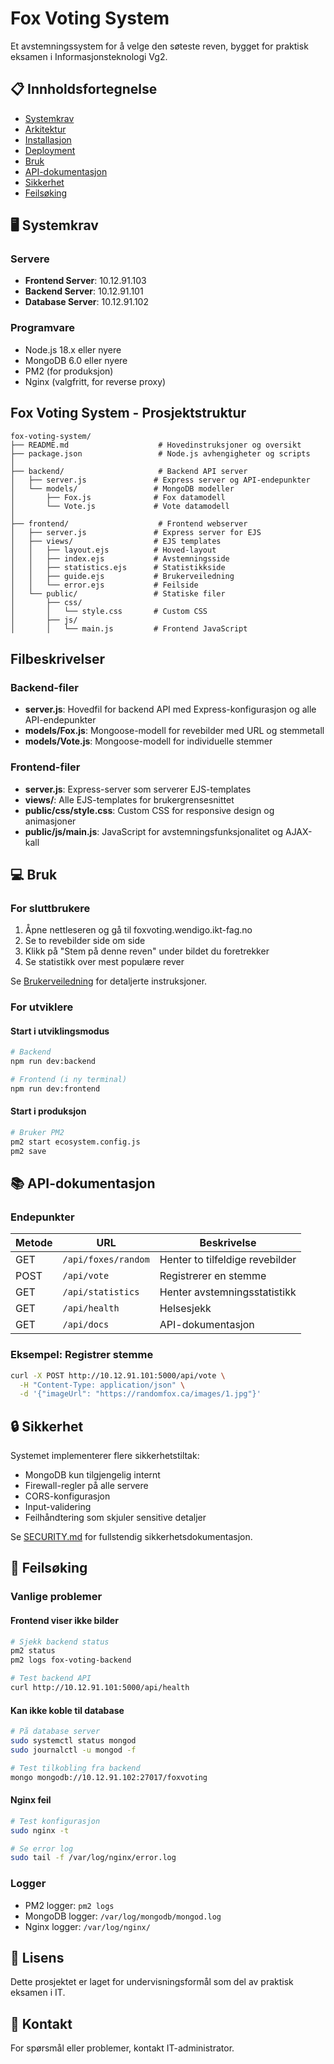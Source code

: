 # Fox Voting System

Et avstemningssystem for å velge den søteste reven, bygget for praktisk eksamen i Informasjonsteknologi Vg2.

## 📋 Innholdsfortegnelse

- [Systemkrav](#systemkrav)
- [Arkitektur](#arkitektur)
- [Installasjon](#installasjon)
- [Deployment](#deployment)
- [Bruk](#bruk)
- [API-dokumentasjon](#api-dokumentasjon)
- [Sikkerhet](#sikkerhet)
- [Feilsøking](#feilsøking)

## 🖥️ Systemkrav

### Servere
- **Frontend Server**: 10.12.91.103
- **Backend Server**: 10.12.91.101
- **Database Server**: 10.12.91.102

### Programvare
- Node.js 18.x eller nyere
- MongoDB 6.0 eller nyere
- PM2 (for produksjon)
- Nginx (valgfritt, for reverse proxy)

## Fox Voting System - Prosjektstruktur

```
fox-voting-system/
├── README.md                    # Hovedinstruksjoner og oversikt
├── package.json                 # Node.js avhengigheter og scripts
│
├── backend/                     # Backend API server
│   ├── server.js               # Express server og API-endepunkter
│   └── models/                 # MongoDB modeller
│       ├── Fox.js              # Fox datamodell
│       └── Vote.js             # Vote datamodell
│
├── frontend/                    # Frontend webserver
│   ├── server.js               # Express server for EJS
│   ├── views/                  # EJS templates
│   │   ├── layout.ejs          # Hoved-layout
│   │   ├── index.ejs           # Avstemningsside
│   │   ├── statistics.ejs      # Statistikkside
│   │   ├── guide.ejs           # Brukerveiledning
│   │   └── error.ejs           # Feilside
│   └── public/                 # Statiske filer
│       ├── css/
│       │   └── style.css       # Custom CSS
│       ├── js/
│       │   └── main.js         # Frontend JavaScript
```
## Filbeskrivelser

### Backend-filer
- **server.js**: Hovedfil for backend API med Express-konfigurasjon og alle API-endepunkter
- **models/Fox.js**: Mongoose-modell for revebilder med URL og stemmetall
- **models/Vote.js**: Mongoose-modell for individuelle stemmer

### Frontend-filer
- **server.js**: Express-server som serverer EJS-templates
- **views/**: Alle EJS-templates for brukergrensesnittet
- **public/css/style.css**: Custom CSS for responsive design og animasjoner
- **public/js/main.js**: JavaScript for avstemningsfunksjonalitet og AJAX-kall

## 💻 Bruk

### For sluttbrukere

1. Åpne nettleseren og gå til foxvoting.wendigo.ikt-fag.no
2. Se to revebilder side om side
3. Klikk på "Stem på denne reven" under bildet du foretrekker
4. Se statistikk over mest populære rever

Se [Brukerveiledning](http://10.12.91.103/guide) for detaljerte instruksjoner.

### For utviklere

#### Start i utviklingsmodus

```bash
# Backend
npm run dev:backend

# Frontend (i ny terminal)
npm run dev:frontend
```

#### Start i produksjon

```bash
# Bruker PM2
pm2 start ecosystem.config.js
pm2 save
```

## 📚 API-dokumentasjon

### Endepunkter

| Metode | URL | Beskrivelse |
|--------|-----|-------------|
| GET | `/api/foxes/random` | Henter to tilfeldige revebilder |
| POST | `/api/vote` | Registrerer en stemme |
| GET | `/api/statistics` | Henter avstemningsstatistikk |
| GET | `/api/health` | Helsesjekk |
| GET | `/api/docs` | API-dokumentasjon |

### Eksempel: Registrer stemme

```bash
curl -X POST http://10.12.91.101:5000/api/vote \
  -H "Content-Type: application/json" \
  -d '{"imageUrl": "https://randomfox.ca/images/1.jpg"}'
```

## 🔒 Sikkerhet

Systemet implementerer flere sikkerhetstiltak:

- MongoDB kun tilgjengelig internt
- Firewall-regler på alle servere
- CORS-konfigurasjon
- Input-validering
- Feilhåndtering som skjuler sensitive detaljer

Se [SECURITY.md](docs/SECURITY.md) for fullstendig sikkerhetsdokumentasjon.

## 🔧 Feilsøking

### Vanlige problemer

#### Frontend viser ikke bilder
```bash
# Sjekk backend status
pm2 status
pm2 logs fox-voting-backend

# Test backend API
curl http://10.12.91.101:5000/api/health
```

#### Kan ikke koble til database
```bash
# På database server
sudo systemctl status mongod
sudo journalctl -u mongod -f

# Test tilkobling fra backend
mongo mongodb://10.12.91.102:27017/foxvoting
```

#### Nginx feil
```bash
# Test konfigurasjon
sudo nginx -t

# Se error log
sudo tail -f /var/log/nginx/error.log
```

### Logger

- PM2 logger: `pm2 logs`
- MongoDB logger: `/var/log/mongodb/mongod.log`
- Nginx logger: `/var/log/nginx/`

## 📝 Lisens

Dette prosjektet er laget for undervisningsformål som del av praktisk eksamen i IT.

## 👥 Kontakt

For spørsmål eller problemer, kontakt IT-administrator.
